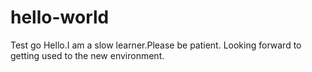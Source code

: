 # hello-world
Test go
Hello.I am a slow learner.Please be patient.
Looking forward to getting used to the new environment.
